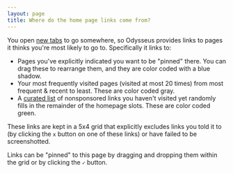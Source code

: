 ```yaml
---
layout: page
title: Where do the home page links come from?
---
```


You open [new tabs](odysseus:home) to go somewhere, so Odysseus provides links to pages it thinks you're most likely to go to. Specifically it links to:

* Pages you've explicitly indicated you want to be "pinned" there. You can drag these to rearrange them, and they are color coded with a blue shadow.
* Your most frequently visited pages (visited at most 20 times) from most frequent & recent to least. These are color coded gray.
* A [curated list](/Odysseus-recommendations/) of nonsponsored links you haven't visited yet randomly fills in the remainder of the homepage slots. These are color coded green.

These links are kept in a 5x4 grid that explicitly excludes links you told it to (by clicking the `x` button on one of these links) or have failed to be screenshotted.

Links can be "pinned" to this page by dragging and dropping them within the grid or by clicking the `✓` button. 
